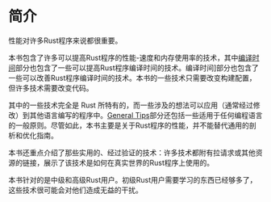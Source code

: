 # 简介

性能对许多Rust程序来说都很重要。

本书包含了许多可以提高Rust程序的性能-速度和内存使用率的技术，其中[编译时间]部分也包含了一些可以提高Rust程序编译时间的技术。编译时间]部分也包含了一些可以改善Rust程序编译时间的技术。本书的一些技术只需要改变构建配置，但许多技术需要改变代码。

[编译时间]: compile-times.md

其中的一些技术完全是 Rust 所特有的，而一些涉及的想法可以应用（通常经过修改）到其他语言编写的程序中。[General Tips]部分还包括一些适用于任何编程语言的一般原则。尽管如此，本书主要是关于Rust程序的性能，并不能替代通用的剖析和优化指南。

本书还重点介绍了那些实用的、经过验证的技术：许多技术都附有拉请求或其他资源的链接，展示了该技术是如何在真实世界的Rust程序上使用的。

本书针对的是中级和高级Rust用户。初级Rust用户需要学习的东西已经够多了，这些技术很可能会对他们造成无益的干扰。

[General Tips]: general-tips.md
